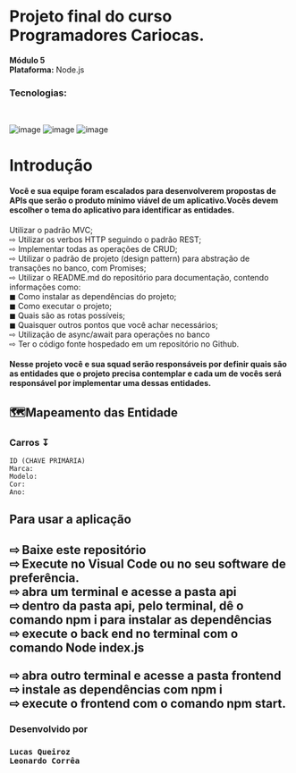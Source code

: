 # Projeto final do curso Programadores Cariocas.<br> 
**Módulo 5**<br> 
**Plataforma:** Node.js<br>
<h3>Tecnologias:</h3><br> 

![image](https://user-images.githubusercontent.com/56053290/218258400-46b576f3-03c0-4557-b984-189c104e5a51.png)
![image](https://user-images.githubusercontent.com/56053290/218258497-d0ddc8bf-a8dc-45b2-aba5-4614700e73d5.png)
![image](https://user-images.githubusercontent.com/56053290/218259194-0cbc46a8-6150-4eb7-8cfb-14846262a0c3.png)

<h1>Introdução</h1>

<h4>Você e sua equipe foram escalados para desenvolverem
propostas de APIs que serão o produto mínimo viável de um
aplicativo.Vocês devem escolher o tema do aplicativo para
identificar as entidades.</h4>

Utilizar o padrão MVC;<br>
⇨ Utilizar os verbos HTTP seguindo o padrão REST;<br>
⇨ Implementar todas as operações de CRUD;<br>
⇨ Utilizar o padrão de projeto (design pattern) para abstração de transações no banco, com Promises;<br>
⇨ Utilizar o README.md do repositório para documentação, contendo informações como:<br>
◼ Como instalar as dependências do projeto;<br>
◼ Como executar o projeto;<br>
◼ Quais são as rotas possíveis;<br>
◼ Quaisquer outros pontos que você achar necessários;<br>
⇨ Utilização de async/await para operações no banco<br>
⇨ Ter o código fonte hospedado em um repositório no Github.<br>

<h4>Nesse projeto você e sua squad serão responsáveis por
definir quais são as entidades que o projeto precisa
contemplar e cada um de vocês será responsável por
implementar uma dessas entidades.</h4>


<h2>🗺️Mapeamento das Entidade</h2>

<h3>Carros ↧</h3>

```
ID (CHAVE PRIMÁRIA)
Marca:
Modelo:
Cor:
Ano:

```

<h2>Para usar a aplicação<h2>
⇨ Baixe este repositório<br>
⇨ Execute no Visual Code ou no seu software de preferência.<br>
⇨ abra um terminal e acesse a pasta api<br>
⇨ dentro da pasta api, pelo terminal, dê o comando npm i para instalar as dependências<br>
⇨ execute o back end no terminal com o comando Node index.js<br>
<br>
⇨ abra outro terminal e acesse a pasta frontend<br>
⇨ instale as dependências com npm i<br>
⇨ execute o frontend com o comando npm start.<br>

<h3> Desenvolvido por <h3>
 
```
Lucas Queiroz
Leonardo Corrêa


```
